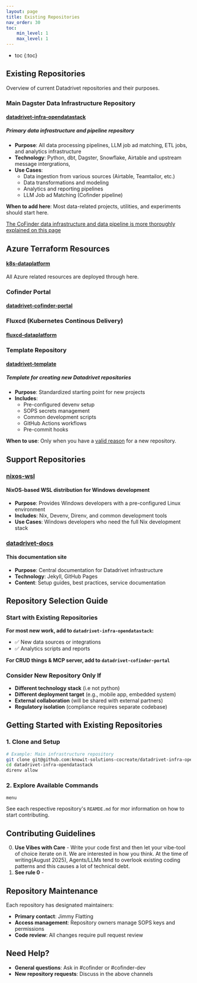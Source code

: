 ```yaml
---
layout: page
title: Existing Repositories
nav_order: 30
toc:
    min_level: 1
    max_level: 1
---
```


- toc
{:toc}

## Existing Repositories

Overview of current Datadrivet repositories and their purposes.

### Main Dagster Data Infrastructure Repository

#### [datadrivet-infra-opendatastack](https://github.com/knowit-solutions-cocreate/datadrivet-infra-opendatastack)

##### Primary data infrastructure and pipeline repository

- **Purpose**: All data processing pipelines, LLM job ad matching, ETL jobs, and
  analytics infrastructure
- **Technology**: Python, dbt, Dagster, Snowflake, Airtable and upstream message
  intergrations,
- **Use Cases**:
  - Data ingestion from various sources (Airtable, Teamtailor, etc.)
  - Data transformations and modeling
  - Analytics and reporting pipelines
  - LLM Job ad Matching (Cofinder pipeline)

**When to add here**: Most data-related projects, utilities, and experiments
should start here.

[The CoFinder data infrastructure and data pipeline is more thoroughly explained on this page](03-01-cofinder-explained.md)

## Azure Terraform Resources

#### [k8s-dataplatform](https://github.com/knowit-solutions-cocreate/k8s-dataplatform)

All Azure related resources are deployed through here.

### Cofinder Portal

#### [datadrivet-cofinder-portal](https://github.com/knowit-solutions-cocreate/datadrivet-cofinder-portal)

### Fluxcd (Kubernetes Continous Delivery)

#### [fluxcd-dataplatform](https://github.com/knowit-solutions-cocreate/fluxcd-dataplatform)

### Template Repository

#### [datadrivet-template](https://github.com/knowit-solutions-cocreate/datadrivet-template)

##### Template for creating new Datadrivet repositories

- **Purpose**: Standardized starting point for new projects
- **Includes**:
  - Pre-configured devenv setup
  - SOPS secrets management
  - Common development scripts
  - GitHub Actions workflows
  - Pre-commit hooks

**When to use**: Only when you have a
[valid reason](05-setting-up-repository.html#step-2-valid-reasons-for-a-new-repository)
for a new repository.

## Support Repositories

### [nixos-wsl](https://github.com/knowit-solutions-cocreate/nixos-wsl)

#### NixOS-based WSL distribution for Windows development

- **Purpose**: Provides Windows developers with a pre-configured Linux
  environment
- **Includes**: Nix, Devenv, Direnv, and common development tools
- **Use Cases**: Windows developers who need the full Nix development stack

### [datadrivet-docs](https://github.com/knowit-solutions-cocreate/datadrivet-docs)

#### This documentation site

- **Purpose**: Central documentation for Datadrivet infrastructure
- **Technology**: Jekyll, GitHub Pages
- **Content**: Setup guides, best practices, service documentation

## Repository Selection Guide

### Start with Existing Repositories

**For most new work, add to `datadrivet-infra-opendatastack`:**

- ✅ New data sources or integrations
- ✅ Analytics scripts and reports

**For CRUD things & MCP server, add to `datadrivet-cofinder-portal`**

### Consider New Repository Only If

- **Different technology stack** (i.e not python)
- **Different deployment target** (e.g., mobile app, embedded system)
- **External collaboration** (will be shared with external partners)
- **Regulatory isolation** (compliance requires separate codebase)

## Getting Started with Existing Repositories

### 1. Clone and Setup

```bash
# Example: Main infrastructure repository
git clone git@github.com:knowit-solutions-cocreate/datadrivet-infra-opendatastack.git
cd datadrivet-infra-opendatastack
direnv allow
```

### 2. Explore Available Commands

```bash
menu
```

See each respective repository's `REAMDE.md` for mor information on how to start
contributing.

## Contributing Guidelines

0. **Use Vibes with Care** - Write your code first and then let your vibe-tool
   of choice iterate on it. We are interested in how you think. At the time of
   writing(August 2025), Agents/LLMs tend to overlook existing coding patterns
   and this causes a lot of technical debt.
1. **See rule 0** -

## Repository Maintenance

Each repository has designated maintainers:

- **Primary contact**: Jimmy Flatting
- **Access management**: Repository owners manage SOPS keys and permissions
- **Code review**: All changes require pull request review

## Need Help?

- **General questions**: Ask in #cofinder or #cofinder-dev
- **New repository requests**: Discuss in the above channels
